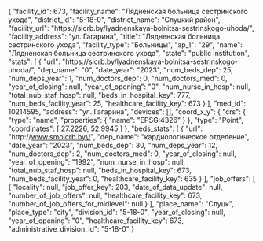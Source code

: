 {
    "facility_id": 673,
    "facility_name": "Лядненская больница сестринского ухода",
    "district_id": "5-18-0",
    "district_name": "Слуцкий район",
    "facility_url": "https:\/\/slcrb.by\/lyadnenskaya-bolnitsa-sestrinskogo-uhoda\/",
    "facility_address": "ул. Гагарина",
    "title": "Лядненская больница сестринского ухода",
    "facility_type": "Больницы",
    "ap_1": "29",
    "name": "Лядненская больница сестринского ухода",
    "state": "public institution",
    "stats": [
        {
            "url": "https:\/\/slcrb.by\/lyadnenskaya-bolnitsa-sestrinskogo-uhoda\/",
            "dep_name": "0",
            "date_year": "2023",
            "num_beds_dep": 25,
            "num_deps_year": 1,
            "num_doctors_dep": 0,
            "num_doctors_med": 0,
            "year_of_closing": null,
            "year_of_opening": "0",
            "num_nurse_in_hosp": null,
            "total_nub_staf_hosp": null,
            "beds_in_hospital_key": 777,
            "num_beds_facility_year": 25,
            "healthcare_facility_key": 673
        }
    ],
    "med_id": 10214595,
    "address": "ул. Гагарина",
    "devices": [],
    "coord_x_y": {
        "crs": {
            "type": "name",
            "properties": {
                "name": "EPSG:4326"
            }
        },
        "type": "Point",
        "coordinates": [
            27.2226,
            52.9945
        ]
    },
    "beds_stats": [
        {
            "url": "http:\/\/www.smolcrb.by\/",
            "dep_name": "кардиологическое отделение",
            "date_year": "2023",
            "num_beds_dep": 30,
            "num_deps_year": 12,
            "num_doctors_dep": 2,
            "num_doctors_med": 0,
            "year_of_closing": null,
            "year_of_opening": "1992",
            "num_nurse_in_hosp": null,
            "total_nub_staf_hosp": null,
            "beds_in_hospital_key": 673,
            "num_beds_facility_year": 0,
            "healthcare_facility_key": 635
        }
    ],
    "job_offers": [
        {
            "locality": null,
            "job_offer_key": 203,
            "date_of_data_update": null,
            "number_of_job_offers": null,
            "healthcare_facility_key": 673,
            "number_of_job_offers_for_midlevel": null
        }
    ],
    "place_name": "Слуцк",
    "place_type": "city",
    "division_id": "5-18-0",
    "year_of_closing": null,
    "year_of_opening": "0",
    "healthcare_facility_key": 673,
    "administrative_division_id": "5-18-0"
}